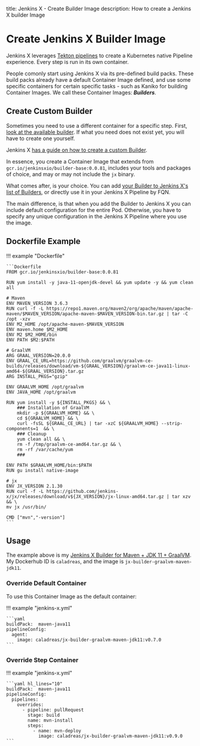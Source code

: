 title: Jenkins X - Create Builder Image
description: How to create a Jenkins X builder Image

# Create Jenkins X Builder Image

Jenkins X leverages [Tekton pipelines](https://github.com/tektoncd/pipeline) to create a Kubernetes native Pipeline experience. Every step is run in its own container.

People comonly start using Jenkins X via its pre-defined build packs.
These build packs already have a default Container Image defined, and use some specific containers for certain specific tasks - such as Kaniko for building Container Images. We call these Container Images: ***Builders***.

## Create Custom Builder

Sometimes you need to use a different container for a specific step. First, [look at the available builder](https://github.com/jenkins-x/jenkins-x-builders). If what you need does not exist yet, you will have to create one yourself.

Jenkins X [has a guide on how to create a custom Builder](https://jenkins-x.io/docs/guides/managing-jx/common-tasks/create-custom-builder/).

In essence, you create a Container Image that extends from `gcr.io/jenkinsxio/builder-base:0.0.81`, includes your tools and packages of choice, and may or may not include the `jx` binary.

What comes after, is your choice. You can add [your Builder to Jenkins X's list of Builders](https://jenkins-x.io/docs/guides/managing-jx/common-tasks/create-custom-builder/#install-the-builder), or directly use it in your Jenkins X Pipeline by FQN.

The main difference, is that when you add the Builder to Jenkins X you can include default configuration for the entire Pod. Otherwise, you have to specify any unique configuration in the Jenkins X Pipeline where you use the image.

## Dockerfile Example

!!! example "Dockerfile"

    ```Dockerfile
    FROM gcr.io/jenkinsxio/builder-base:0.0.81

    RUN yum install -y java-11-openjdk-devel && yum update -y && yum clean all

    # Maven
    ENV MAVEN_VERSION 3.6.3
    RUN curl -f -L https://repo1.maven.org/maven2/org/apache/maven/apache-maven/$MAVEN_VERSION/apache-maven-$MAVEN_VERSION-bin.tar.gz | tar -C /opt -xzv
    ENV M2_HOME /opt/apache-maven-$MAVEN_VERSION
    ENV maven.home $M2_HOME
    ENV M2 $M2_HOME/bin
    ENV PATH $M2:$PATH

    # GraalVM
    ARG GRAAL_VERSION=20.0.0
    ENV GRAAL_CE_URL=https://github.com/graalvm/graalvm-ce-builds/releases/download/vm-${GRAAL_VERSION}/graalvm-ce-java11-linux-amd64-${GRAAL_VERSION}.tar.gz
    ARG INSTALL_PKGS="gzip"

    ENV GRAALVM_HOME /opt/graalvm
    ENV JAVA_HOME /opt/graalvm

    RUN yum install -y ${INSTALL_PKGS} && \
        ### Installation of GraalVM
        mkdir -p ${GRAALVM_HOME} && \
        cd ${GRAALVM_HOME} && \
        curl -fsSL ${GRAAL_CE_URL} | tar -xzC ${GRAALVM_HOME} --strip-components=1  && \
        ### Cleanup     
        yum clean all && \
        rm -f /tmp/graalvm-ce-amd64.tar.gz && \
        rm -rf /var/cache/yum
        ###

    ENV PATH $GRAALVM_HOME/bin:$PATH
    RUN gu install native-image

    # jx
    ENV JX_VERSION 2.1.30
    RUN curl -f -L https://github.com/jenkins-x/jx/releases/download/v${JX_VERSION}/jx-linux-amd64.tar.gz | tar xzv && \
    mv jx /usr/bin/

    CMD ["mvn","-version"]
    ```

## Usage

The example above is my [Jenkins X Builder for Maven + JDK 11 + GraalVM](https://github.com/joostvdg/jenkins-x-builders/tree/master/graalvm-maven-jdk11). My Dockerhub ID is `caladreas`, and the image is `jx-builder-graalvm-maven-jdk11`. 

### Override Default Container

To use this Container Image as the default container:

!!! example "jenkins-x.yml"

    ```yaml
    buildPack:  maven-java11
    pipelineConfig:
      agent:
        image: caladreas/jx-builder-graalvm-maven-jdk11:v0.7.0
    ```

### Override Step Container

!!! example "jenkins-x.yml"

    ```yaml hl_lines="10"
    buildPack:  maven-java11
    pipelineConfig:
      pipelines:
        overrides:
          - pipeline: pullRequest
            stage: build
            name: mvn-install
            steps:
              - name: mvn-deploy
                image: caladreas/jx-builder-graalvm-maven-jdk11:v0.9.0
    ```